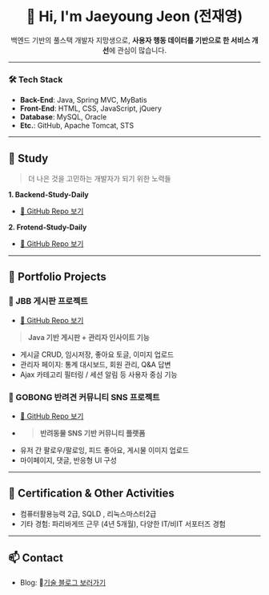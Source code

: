 <h1 align="center">👋 Hi, I'm Jaeyoung Jeon (전재영)</h1>
<p align="center">백엔드 기반의 풀스택 개발자 지망생으로, <strong>사용자 행동 데이터를 기반으로 한 서비스 개선</strong>에 관심이 많습니다.</p>

---

### 🛠️ Tech Stack
- **Back-End**: Java, Spring MVC, MyBatis
- **Front-End**: HTML, CSS, JavaScript, jQuery
- **Database**: MySQL, Oracle
- **Etc.**: GitHub, Apache Tomcat, STS
  
---

## 🧱 Study
> 더 나은 것을 고민하는 개발자가 되기 위한 노력들 <br>

**1. Backend-Study-Daily**
-  [🔗 GitHub Repo 보기](https://github.com/rnalal/backend-study-daily)

**2. Frotend-Study-Daily**
-  [🔗 GitHub Repo 보기](https://github.com/rnalal/frontend-study-daily)
---

## 📁 Portfolio Projects
### 🧷 JBB 게시판 프로젝트
- [🔗 GitHub Repo 보기](https://github.com/rnalal/JBB)
> **Java 기반 게시판 + 관리자 인사이트 기능**
- 게시글 CRUD, 임시저장, 좋아요 토글, 이미지 업로드
- 관리자 페이지: 통계 대시보드, 회원 관리, Q&A 답변
- Ajax 카테고리 필터링 / 세션 알림 등 사용자 중심 기능

### 🧷 GOBONG 반려견 커뮤니티 SNS 프로젝트
- [🔗 GitHub Repo 보기](https://github.com/rnalal/gobong)
- > **반려동물 SNS 기반 커뮤니티 플랫폼**
- 유저 간 팔로우/팔로잉, 피드 좋아요, 게시물 이미지 업로드
- 마이페이지, 댓글, 반응형 UI 구성

---

## 🧩 Certification & Other Activities
- 컴퓨터활용능력 2급, SQLD , 리눅스마스터2급
- 기타 경험: 파리바게뜨 근무 (4년 5개월), 다양한 IT/비IT 서포터즈 경험

---

## 📫 Contact
- Blog: 🔗[기술 블로그 보러가기](https://velog.io/@youngk8251/posts)
